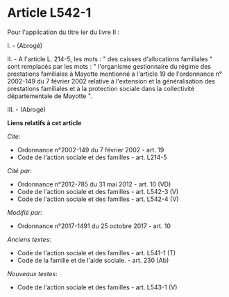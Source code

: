 # Article L542-1

Pour l'application du titre Ier du livre II :

I. - (Abrogé)

II. - A l'article L. 214-5, les mots : " des caisses d'allocations familiales " sont remplacés par les mots : " l'organisme
gestionnaire du régime des prestations familiales à Mayotte mentionné à l'article 19 de l'ordonnance n° 2002-149 du 7 février
2002 relative à l'extension et la généralisation des prestations familiales et à la protection sociale dans la collectivité
départementale de Mayotte ".

III. - (Abrogé)

**Liens relatifs à cet article**

_Cite_:

  - Ordonnance n°2002-149 du 7 février 2002 - art. 19
  - Code de l'action sociale et des familles - art. L214-5

_Cité par_:

  - Ordonnance n°2012-785 du 31 mai 2012 - art. 10 (VD)
  - Code de l'action sociale et des familles - art. L542-3 (V)
  - Code de l'action sociale et des familles - art. L542-4 (V)

_Modifié par_:

  - Ordonnance n°2017-1491 du 25 octobre 2017 - art. 10

_Anciens textes_:

  - Code de l'action sociale et des familles - art. L541-1 (T)
  - Code de la famille et de l'aide sociale. - art. 230 (Ab)

_Nouveaux textes_:

  - Code de l'action sociale et des familles - art. L543-1 (V)
